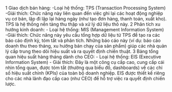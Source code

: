 1 Giao dịch bán hàng:
    -Loại hệ thống: TPS (Transaction Processing System)
    -Giải thích: Chức năng này liên quan đến việc ghi lại các hoạt động nghiệp vụ cơ bản, lặp đi lặp lại hàng ngày (như tạo đơn hàng, thanh toán, xuất kho). TPS là hệ thống nền tảng thu thập và xử lý dữ liệu thô này.
2 Phân tích xu hướng kinh doanh:
    - Loại hệ thống: MIS (Management Information System)
    -Giải thích: Chức năng này yêu cầu tổng hợp dữ liệu từ TPS để tạo ra các báo cáo định kỳ, tóm tắt và phân tích. Những báo cáo này (ví dụ: báo cáo doanh thu theo tháng, xu hướng bán chạy của sản phẩm) giúp các nhà quản lý cấp trung theo dõi hiệu suất và ra quyết định chiến thuật.
3 Bảng tổng quan hiệu suất hàng tháng dành cho CEO:
    - Loại hệ thống: EIS (Executive Information System)
    - Giải thích: Đây là một công cụ cấp cao, cung cấp cái nhìn tổng quan, được tóm tắt (thường qua biểu đồ, dashboards) về các chỉ số hiệu suất chính (KPIs) của toàn bộ doanh nghiệp. EIS được thiết kế riêng cho các nhà lãnh đạo cấp cao (như CEO) để hỗ trợ việc ra quyết định chiến lược.
